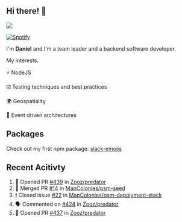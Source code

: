 ## Hi there! 👋

<p>
  <img src="https://github-readme-stats.vercel.app/api?username=syncush&theme=tokyonight">
</p>

[![Spotify](https://novatorem-rust.vercel.app/api/spotify)](https://open.spotify.com/user/syncush)

I'm **Daniel** and I'm a team leader and a backend software developer.

My interests:

⚡ NodeJS

☑️ Testing techniques and best practices

🌍 Geospatiality

🧠 Event driven architectures

## Packages
Check out my first npm package: [slack-emojis](https://www.npmjs.com/package/slack-emojis)

## Recent Acitivty
<!--START_SECTION:activity-->
1. 💪 Opened PR [#439](https://github.com/Zooz/predator/pull/439) in [Zooz/predator](https://github.com/Zooz/predator)
2. 🎉 Merged PR [#14](https://github.com/MapColonies/osm-seed/pull/14) in [MapColonies/osm-seed](https://github.com/MapColonies/osm-seed)
3. ❗️ Closed issue [#22](https://github.com/MapColonies/osm-depolyment-stack/issues/22) in [MapColonies/osm-depolyment-stack](https://github.com/MapColonies/osm-depolyment-stack)
4. 🗣 Commented on [#424](https://github.com/Zooz/predator/issues/424) in [Zooz/predator](https://github.com/Zooz/predator)
5. 💪 Opened PR [#437](https://github.com/Zooz/predator/pull/437) in [Zooz/predator](https://github.com/Zooz/predator)
<!--END_SECTION:activity-->
